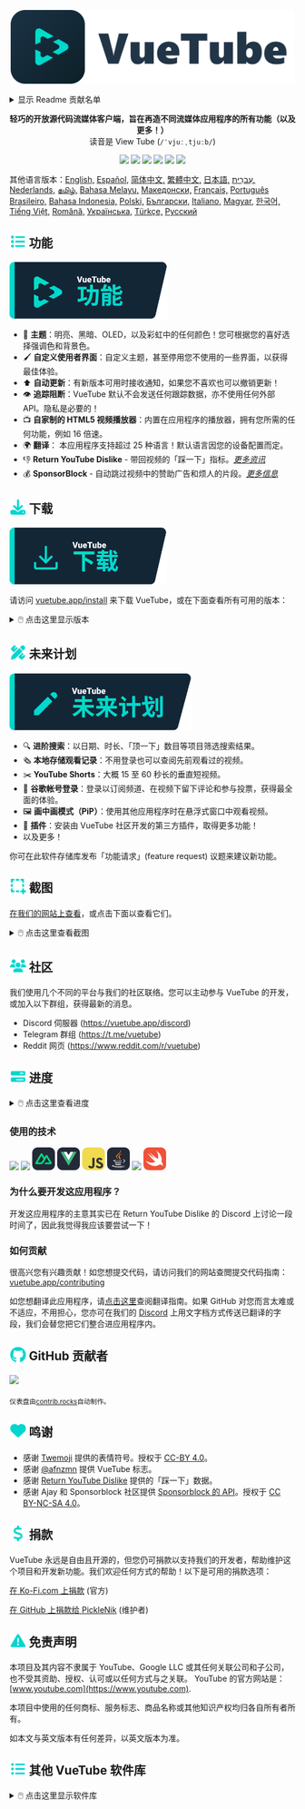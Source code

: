 <p align="center">
    <a href="https://vuetube.app/">
    <picture>
      <source 
        srcset="https://raw.githubusercontent.com/VueTubeApp/.github/main/readme_assets/dark/VueTube.svg"
        media="(prefers-color-scheme: dark)"
      />
      <img 
        src="https://raw.githubusercontent.com/VueTubeApp/.github/main/readme_assets/light/VueTube.svg" 
        alt="VueTube icon"
        width="500"
       />
    </picture>
  </a>
  </br>
  <details>
  <summary>显示 Readme 贡献名单</summary>

<sub>标志：<a href="https://github.com/afnzmn">@afnzmn</a></sub> </br>
<sub>简体中文 Readme 贡献者：<a href="https://github.com/404-Program-not-found">@404-Program-not-found</a> 和 <a href="https://github.com/nokanol45">@nokanol45</a></sub>

  </details>
  
<p align="center">
<strong>轻巧的开放源代码流媒体客户端，旨在再造不同流媒体应用程序的所有功能（以及更多！）</strong>
</br>
读音是 View Tube (<code>/ˈvjuːˌtjuːb/</code>)
</p>

<p align="center">
  <a href="https://github.com/VueTubeApp/VueTube/blob/main/LICENSE" alt="License"><img src="https://img.shields.io/github/license/VueTubeApp/VueTube"></img></a>
  <a href="https://github.com/VueTubeApp/VueTube/actions/workflows/ci.yml" alt="CI"><img src="https://github.com/VueTubeApp/VueTube/actions/workflows/ci.yml/badge.svg"></img></a>
  <a href="https://reddit.com/r/vuetube" alt="Reddit"><img src="https://img.shields.io/reddit/subreddit-subscribers/vuetube?label=r%2FVuetube&logo=reddit&logoColor=white"></img></a>
  <a href="https://t.me/VueTube" alt="Telegram"><img src="https://img.shields.io/endpoint?label=VueTube&url=https%3A%2F%2Ftelegram-badge-4mbpu8e0fit4.runkit.sh%2F%3Furl%3Dhttps%3A%2F%2Ft.me%2FVuetube"></img></a>
  <a href="https://discord.gg/7P8KJrdd5W" alt="Discord"><img src="https://img.shields.io/discord/946587366242533377?label=Discord&style=flat&logo=discord&logoColor=white"></img></a>
  <a href="https://twitter.com/VueTubeApp" alt="Twitter"><img src="https://img.shields.io/twitter/follow/VueTubeApp?label=Follow&style=flat&logo=twitter"></img></a>
</p>

其他语言版本：[English,](../readme.md) [Español,](/readme/readme.es.md) [简体中文,](/readme/readme.zh-hans.md) [繁體中文,](/readme/readme.zh-hant.md) [日本語,](/readme/readme.ja.md) [עִברִית,](/readme/readme.he.md) [Nederlands,](/readme/readme.nl.md) [தமிழ்,](/readme/readme.ta.md) [Bahasa Melayu,](/readme/readme.ms.md) [Македонски,](/readme/readme.mk.md) [Français,](/readme/readme.fr.md) [Português Brasileiro,](/readme/readme.pt-br.md) [Bahasa Indonesia,](/readme/readme.id.md) [Polski,](/readme/readme.pl.md) [Български,](/readme/readme.bg.md) [Italiano,](/readme/readme.it.md) [Magyar,](/readme/readme.hu.md) [한국어,](/readme/readme.kr.md) [Tiếng Việt,](/readme/readme.vi.md) [Română,](/readme/readme.ro.md) [Українська,](/readme/readme.ua.md) [Türkçe,](/readme/readme.tr.md/) [Русский](/readme/readme.ru.md)

<h2 align="left">
<sub>
<img  src="../resources/readme_icon_features.png"
      height="30"
      width="30">
</sub>
功能
</h2>

<img src="../resources/readme-zh-hans/Features.zh-hans.svg" alt="VueTube icon" height="100"/>

- 🎨 **主题**：明亮、黑暗、OLED，以及彩虹中的任何颜色！您可根据您的喜好选择强调色和背景色。
- 🖌️ **自定义使用者界面**：自定义主题，甚至停用您不使用的一些界面，以获得最佳体验。
- ⬆️ **自动更新**：有新版本可用时接收通知，如果您不喜欢也可以撤销更新！
- 👁️ **追踪阻断**：VueTube 默认不会发送任何跟踪数据，亦不使用任何外部 API。隐私是必要的！
- 📺 **自家制的 HTML5 视频播放器**：内置在应用程序的播放器，拥有您所需的任何功能，例如 16 倍速。
- 🌍 **翻译**： 本应用程序支持超过 25 种语言！默认语言因您的设备配置而定。
- 👎 **Return YouTube Dislike** - 带回视频的「踩一下」指标。[_更多资讯_](https://returnyoutubedislike.com)
- 💰 **SponsorBlock** - 自动跳过视频中的赞助广告和烦人的片段。[_更多信息_](https://sponsor.ajay.app)

<h2 align="left">
<sub>
<img  src="../resources/readme_icon_install.png"
      height="30"
      width="30">
</sub>
下载
</h2>

<img src="../resources/readme-zh-hans/Install.zh-hans.svg" alt="VueTube icon" height="100"/>

请访问 [vuetube.app/install](https://www.vuetube.app/install) 来下载 VueTube，或在下面查看所有可用的版本：

<details>
  <summary>🖱️ 点击这里显示版本</summary>
<br />

### 安卓/Android

| <a href=https://nightly.link/VueTubeApp/VueTube/workflows/ci/main/android.zip><img id="im" width="200" src=../resources/getunstable.png></a> | <a href=https://github.com/VueTubeApp/VueTube/releases/tag/0.4.2><img id="im" width="200" src=../resources/getcanary.png></a> | <a href=https://vuetube.app/install><img id="im" width="200" src=../resources/getstable.png></a> |
| -------------------------------------------------------------------------------------------------------------------------------------------- | ----------------------------------------------------------------------------------------------------------------------------- | ------------------------------------------------------------------------------------------------ |
| 有最新的功能，并且经常有更新，但 bug 也最常见。                                                                                              | bug 比 unstable 较少，功能也比 stable 稍新。                                                                                  | 暂时未有 Stable 版本可用。                                                                       |

### iOS

| <a href=https://nightly.link/VueTubeApp/VueTube/workflows/ci/main/iOS.zip><img id="im" width="200" src=../resources/getunstable.png></a> | <a href=https://cdn.discordapp.com/attachments/949908267855921163/972164558930198528/VueTube-Canary-May-6-2022.ipa><img id="im" width="200" src=../resources/getcanary.png></a> | <a href=https://vuetube.app/install><img id="im" width="200" src=../resources/getstable.png></a> |
| ---------------------------------------------------------------------------------------------------------------------------------------- | ------------------------------------------------------------------------------------------------------------------------------------------------------------------------------- | ------------------------------------------------------------------------------------------------ |
| 有最新的功能，并且经常有更新，但 bug 也最常见。                                                                                          | bug 比 unstable 较少，功能也比 stable 稍新。                                                                                                                                    | 暂时未有 Stable 版本可用。                                                                       |

</details>

<h2 align="left">
<sub>
<img  src="../resources/readme_icon_plans.png"
      height="30"
      width="30">
</sub>
未来计划
</h2>

<img src="../resources/readme-zh-hans/Plans.zh-hans.svg" alt="VueTube icon" height="100"/>

- 🔍 **进阶搜索**：以日期、时长、「顶一下」数目等项目筛选搜索结果。
- 🗞️ **本地存储观看记录**：不用登录也可以查阅先前观看过的视频。
- ✂️ **YouTube Shorts**：大概 15 至 60 秒长的垂直短视频。
- 🧑 **谷歌帐号登录**：登录以订阅频道、在视频下留下评论和参与投票，获得最全面的体验。
- 🖼️ **画中画模式（PiP）**：使用其他应用程序时在悬浮式窗口中观看视频。
- 🧩 **插件**：安装由 VueTube 社区开发的第三方插件，取得更多功能！
- 以及更多！

你可在此软件存储库发布「功能请求」(feature request) 议题来建议新功能。

<h2 align="left">
<sub>
<img  src="../resources/readme_icon_screenshots.png"
      height="30"
      width="30">
</sub>
截图
</h2>

[在我们的网站上查看](https://www.vuetube.app/info/screenshots)，或点击下面以查看它们。

<details>
  <summary> 🖱️ 点击这里查看截图  </summary>
<br />
  
<img src="https://vuetube.app/wtch.png" width="400">
<img src="https://vuetube.app/stng.png" width="400">
<img src="https://vuetube.app/srch.png" width="400">
     
</details>

<h2 align="left">
<sub>
<img  src="../resources/readme_icon_community.png"
      height="30"
      width="30">
</sub>
社区
</h2>

我们使用几个不同的平台与我们的社区联络。您可以主动参与 VueTube 的开发，或加入以下群组，获得最新的消息。

- Discord 伺服器 (https://vuetube.app/discord)
- Telegram 群组 (https://t.me/vuetube)
- Reddit 网页 (https://www.reddit.com/r/vuetube)

<h2 align="left">
<sub>
<img  src="../resources/readme_icon_progress.png"
      height="30"
      width="30">
</sub>
进度
</h2>

<details>
  <summary> 🖱️ 点击这里查看进度 </summary>

 <br>
 
**通常** | **播放器** | [**提取器**](https://github.com/VueTubeApp/VueTube-Extractor) |
:-: | :-: | :-: |
🟢 评论 (100%) | 🟢 播放 / 暂停 (100%) | 🟢 自动完成搜索 (100%) |
🟢 描述 (100%) | 🟢 轻按显示／隐藏控制项目 (100%) | 🟢 首页 (100%) |
🟢 首页 (100%) | 🟠 进度条／滑动条 (80%) | 🟢 搜索 (100%)
🟢 内置 RYD (100%) | 🟠 全屏 (80%) | 🟠 视频信息 (60%) |
🟢 主题 (100%) | 🟠 画质选择 (50%) | 🔴 频道 (0%) |
🟢 观看页 (100%) | 🔴 迷你播放器 (0%) | 🔴 评论 (0%) |
🟠 内置 Sponsorblock (95%) | 🔴 背景播放 (0%) | 🔴 即时通讯 (0%) |
🟠 自动更新 (50%) | 🔴 画中画 (0%) | 🔴 热门内容 (0%)
🟠 频道页 (50%) |  🔴 字幕 (0%) | 🔴 互动 (0%) |
🟠 社区帖子 (10%) | 🔴 信息卡 (0%) | 🔴 播放列表 (0%) |
🟠 可自定义的 Shorts 界面 (10%) |  | 🔴 通知 (0%)
🟠 可自定义的 YT Music 界面 (10%) |  | 🔴 登录 (0%)
🟠 可自定义的界面 (30%) |  |  |
🟠 媒体库页 (10%) |  |  |
🟠 评论回覆 (50%) |  |  |
🟠 第三方插件 (40%) |  |  |
🟠 VueTube 播放器 (参见右方进度) |  |  |
🟠 VueTube 提取器 (参见右方进度) |  |  |
🔴 本地存储观看记录 (0%) |  |  |
🔴 订阅项目页 |  |  |
🔴 支援其他平台 (0%) |  |  |
  
</details>

### 使用的技术

<a href="https://capacitorjs.com/solution/vue"><img src="https://cdn.discordapp.com/attachments/953538236716814356/955694368742834176/Capacitator-Dark.svg" height=40/></a> <a href="https://vuetifyjs.com/"><img src="https://cdn.discordapp.com/attachments/810799100940255260/973719873467342908/Vuetify-Dark.svg" height=40/></a> <a href="https://nuxtjs.org/"><img src="https://github.com/tandpfun/skill-icons/raw/main/icons/NuxtJS-Dark.svg" height=40/></a> <a href="https://vuejs.org/"><img src="https://github.com/tandpfun/skill-icons/raw/main/icons/VueJS-Dark.svg" height=40/></a> <a href="https://javascript.com/"><img src="https://github.com/tandpfun/skill-icons/raw/main/icons/JavaScript.svg" height=40/></a> <a href="https://java.com/"><img src="https://github.com/tandpfun/skill-icons/raw/main/icons/Java-Dark.svg" height=40/></a> <a href="https://gradle.com/"><img src="https://cdn.discordapp.com/attachments/810799100940255260/955691550560636958/Gradle.svg" height=40/></a> <a href="https://developer.apple.com/swift/"><img src="https://github.com/tandpfun/skill-icons/raw/main/icons/Swift.svg" height=40/></a>

### 为什么要开发这应用程序？

开发这应用程序的主意其实已在 Return YouTube Dislike 的 Discord 上讨论一段时间了，因此我觉得我应该要尝试一下！

### 如何贡献

很高兴您有兴趣贡献！如您想提交代码，请访问我们的网站查閲提交代码指南：[vuetube.app/contributing](https://www.vuetube.app/contributing)

如您想翻译此应用程序，请[点击这里](/NUXT/plugins/languages)查阅翻译指南。如果 GitHub 对您而言太难或不适应，不用担心，您亦可在我们的 [Discord](https://vuetube.app/discord) 上用文字档方式传送已翻译的字段，我们会替您把它们整合进应用程序内。

<h2 align="left">
<sub>
<img  src="../resources/readme_icon_github.png"
      height="30"
      width="30">
</sub>
GitHub 贡献者
</h2>

<a href="https://github.com/VueTubeApp/VueTube/graphs/contributors">
  <img src="https://contrib.rocks/image?repo=VueTubeApp/VueTube" />
</a>

<sub>仪表盘由[contrib.rocks](https://contrib.rocks)自动制作。</sub>

<h2 align="left">
<sub>
<img  src="../resources/readme_icon_acknowledgements.png"
      height="30"
      width="30">
</sub>
鸣谢
</h2>

- 感谢 [Twemoji](https://twemoji.twitter.com/) 提供的表情符号。授权于 [CC-BY 4.0](https://creativecommons.org/licenses/by/4.0/)。
- 感谢 [@afnzmn](https://github.com/afnzmn) 提供 VueTube 标志。
- 感谢 [Return YouTube Dislike](https://returnyoutubedislike.com) 提供的「踩一下」数据。
- 感谢 Ajay 和 Sponsorblock 社区提供 [Sponsorblock 的 API](https://sponsor.ajay.app/)。授权于 [CC BY-NC-SA 4.0](https://creativecommons.org/licenses/by-nc-sa/4.0/)。

<h2 align="left">
<sub>
<img  src="../resources/readme_icon_donate.png"
      height="30"
      width="30">
</sub>
捐款
</h2>

VueTube 永远是自由且开源的，但您仍可捐款以支持我们的开发者，帮助维护这个项目和开发新功能。我们欢迎任何方式的帮助！以下是可用的捐款选项：

[在 Ko-Fi.com 上捐款](https://ko-fi.com/vuetube) (官方)

[在 GitHub 上捐款给 PickleNik](https://github.com/sponsors/PickleNik) (维护者)

<h2 align="left">
<sub>
<img  src="../resources/readme_icon_disclaimer.png"
      height="30"
      width="30">
</sub>
免责声明
</h2>

本项目及其内容不隶属于 YouTube、Google LLC 或其任何关联公司和子公司，也不受其资助、授权、认可或以任何方式与之关联。 YouTube 的官方网站是：[www.youtube.com](https://www.youtube.com).

本项目中使用的任何商标、服务标志、商品名称或其他知识产权均归各自所有者所有。

如本文与英文版本有任何差异，以英文版本为准。

<h2 align="left">
<sub>
<img  src="../resources/readme_icon_otherrepos.png"
      height="30"
      width="30">
</sub>
其他 VueTube 软件库
</h2>

<details>
  <summary> 🖱️ 点击这里显示软件库 </summary>

<br>

[![VueTube Extractor](https://github-readme-stats.vercel.app/api/pin/?username=VueTubeApp&repo=VueTube-Extractor)](https://github.com/VueTubeApp/VueTube-Extractor)

**VueTube 提取器** 是一个为从流服务中提取数据而设的函式库，为 VueTube 应用程序所用而设。

[![VueTube Translator](https://github-readme-stats.vercel.app/api/pin/?username=VueTubeApp&repo=VueTube-Translator)](https://github.com/VueTubeApp/VueTube-Translator)

**VueTube 翻译器** 是一个用来翻译 GitHub 上的 JSON 或 JS 档等的字段和以正确的结构汇出结果的工具。此工具为辅助 VueTube 翻译者为设，但亦可用作其他用途。

[![VueTube HTTP](https://github-readme-stats.vercel.app/api/pin/?username=VueTubeApp&repo=vuetube-http)](https://github.com/VueTubeApp/vuetube-http)

**VueTube HTTP** 是一个用作原生 HTTP 请求、档案下载／上载和管理 Cookies 的插件。它是 Capacitor 社区的[ HTTP 项目](https://github.com/capacitor-community/http) 的分叉，拥有 VueTube 团队的附加代码。

</details>
